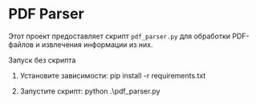 # PDF Parser

Этот проект предоставляет скрипт `pdf_parser.py` для обработки PDF-файлов и извлечения информации из них.

Запуск без скрипта

1. Установите зависимости:
   pip install -r requirements.txt

2. Запустите скрипт:
   python .\pdf_parser.py

